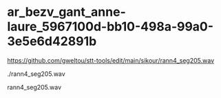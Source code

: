 
# ar_bezv_gant_anne-laure_5967100d-bb10-498a-99a0-3e5e6d42891b
  
https://github.com/gweltou/stt-tools/edit/main/sikour/rann4_seg205.wav

./rann4_seg205.wav

rann4_seg205.wav
